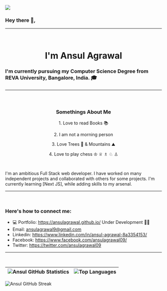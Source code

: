 ![](https://komarev.com/ghpvc/?username=ansulagrawal)

<h3>Hey there 👋,</h3><hr /><h1<br /> <br />
<h1 align="center">I'm Ansul Agrawal</h1>

<h3 align="left">I'm currently pursuing my Computer Science Degree from REVA University, Bangalore, India. 🎓<h3>
<hr>
<br />

<h3 align="center">Somethings About Me</h3>
  <p align="center">1. Love to read Books 📚 </p>
  <p align="center">2. I am not a morning person </p>
  <p align="center">3. Love Trees 🌳 & Mountains ⛰️ </p>
  <p align="center">4. Love to play chess ♔ ♕ ♗ ♘ ♙ </p>

<br />

<p>I'm an ambitious Full Stack web developer. I have worked on many independent projects and collaborated with others for some projects. I'm currently learning [Next JS], while adding skills to my arsenal.</p>
<hr /> <br />

<h3>Here's how to connect me:</h3>

- 💻 Portfolio: https://ansulagrawal.github.io/ Under Development 👷‍♀️
- Email: ansulagrawal9@gmail.com
- Linkedin: https://www.linkedin.com/in/ansul-agrawal-8a3354153/
- Facebook: https://www.facebook.com/ansulagrawal09/
- Twitter: https://twitter.com/ansulagrawal09
<hr /> <br /> 

| ![Ansul GitHub Statistics](https://github-readme-stats.vercel.app/api?username=ansulagrawal&count_private=true&show_icons=true&bg_color=30,e96443,904e95&title_color=fff&text_color=fff&locale=en) | ![Top Languages](https://github-readme-stats.vercel.app/api/top-langs/?username=ansulagrawal&hide=Jupyter%20Notebook&show_icons=true&langs_count=8&bg_color=30,e96443,904e95&title_color=fff&text_color=fff&locale=en&layout=compact) |
| --- | --| 
  
![Ansul GitHub Streak](https://github-readme-streak-stats.herokuapp.com/?user=ansulagrawal&theme=dark&show_icons=true&bg_color=30,e96443,904e95&title_color=fff&text_color=fff&locale=en) 

